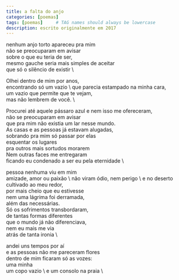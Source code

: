 ```yaml
---
title: a falta do anjo
categories: [poemas]
tags: [poemas]     # TAG names should always be lowercase
description: escrito originalmente em 2017
---
```



nenhum anjo torto apareceu pra mim \
não se preocuparam em avisar \
sobre o que eu teria de ser, \
mesmo gauche seria mais simples de aceitar \
que só o silêncio de existir \

Olhei dentro de mim por anos, \
encontrando só um vazio \ 
que parecia estampado na minha cara, \
um vazio que permite que te vejam, \
mas não lembrem de você. \

Procurei até aquele pássaro azul e nem isso me ofereceram, \
não se preocuparam em avisar \
que pra mim não existia um lar nesse mundo. \
As casas e as pessoas já estavam alugadas, \
sobrando pra mim só passar por elas \
esquentar os lugares  \
pra outros mais sortudos morarem \
Nem outras faces me entregaram \
ficando eu condenado a ser eu pela eternidade \

pessoa nenhuma viu em mim \
amizade, amor ou paixão \ 
não viram ódio, nem perigo \ 
e no deserto cultivado ao meu redor, \
por mais cheio que eu estivesse \
nem uma lágrima foi derramada, \
além das necessárias. \
Só os sofrimentos transbordaram, \
de tantas formas diferentes \
que o mundo já não diferenciava, \
nem eu mais me via \
atrás de tanta ironia \

andei uns tempos por aí \
e as pessoas não me pareceram flores \
dentro de mim ficaram só as vozes: \
uma minha \
um copo vazio \ 
e um consolo na praia \

